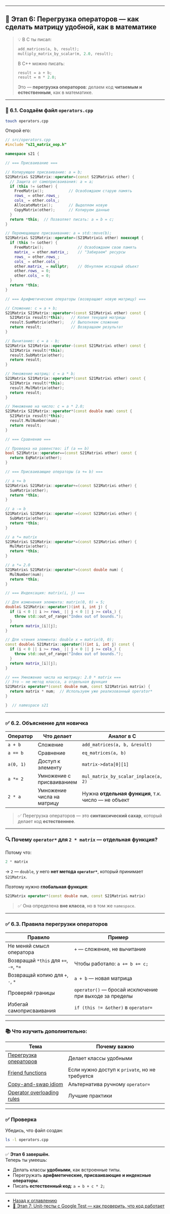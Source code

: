 
---

## 📘 Этап 6: Перегрузка операторов — как сделать матрицу удобной, как в математике

> 💡 В С ты писал:
> ```c
> add_matrices(a, b, result);
> multiply_matrix_by_scalar(m, 2.0, result);
> ```
>
> В C++ можно писать:
> ```cpp
> result = a + b;
> result = m * 2.0;
> ```
>
> Это — **перегрузка операторов**: делаем код **читаемым и естественным**, как в математике.

---

### 🔧 6.1. Создаём файл `operators.cpp`

```bash
touch operators.cpp
```

Открой его:

```cpp
// src/operators.cpp
#include "s21_matrix_oop.h"

namespace s21 {

// === Присваивание ===

// Копирующее присваивание: a = b;
S21Matrix& S21Matrix::operator=(const S21Matrix& other) {
  // Защита от самоприсваивания: a = a;
  if (this != &other) {
    FreeMatrix();           // Освобождаем старую память
    rows_ = other.rows_;
    cols_ = other.cols_;
    AllocateMatrix();       // Выделяем новую
    CopyMatrix(other);      // Копируем данные
  }
  return *this;  // Позволяет писать: a = b = c;
}

// Перемещающее присваивание: a = std::move(b);
S21Matrix& S21Matrix::operator=(S21Matrix&& other) noexcept {
  if (this != &other) {
    FreeMatrix();               // Освобождаем свою память
    matrix_ = other.matrix_;    // "Забираем" ресурсы
    rows_ = other.rows_;
    cols_ = other.cols_;
    other.matrix_ = nullptr;    // Обнуляем исходный объект
    other.rows_ = 0;
    other.cols_ = 0;
  }
  return *this;
}

// === Арифметические операторы (возвращают новую матрицу) ===

// Сложение: c = a + b;
S21Matrix S21Matrix::operator+(const S21Matrix& other) const {
  S21Matrix result(*this);   // Копия текущей матрицы
  result.SumMatrix(other);   // Выполняем сложение
  return result;             // Возвращаем результат
}

// Вычитание: c = a - b;
S21Matrix S21Matrix::operator-(const S21Matrix& other) const {
  S21Matrix result(*this);
  result.SubMatrix(other);
  return result;
}

// Умножение матриц: c = a * b;
S21Matrix S21Matrix::operator*(const S21Matrix& other) const {
  S21Matrix result(*this);
  result.MulMatrix(other);
  return result;
}

// Умножение на число: c = a * 2.0;
S21Matrix S21Matrix::operator*(const double num) const {
  S21Matrix result(*this);
  result.MulNumber(num);
  return result;
}

// === Сравнение ===

// Проверка на равенство: if (a == b)
bool S21Matrix::operator==(const S21Matrix& other) const {
  return EqMatrix(other);
}

// === Присваивающие операторы (a += b) ===

// a += b
S21Matrix& S21Matrix::operator+=(const S21Matrix& other) {
  SumMatrix(other);
  return *this;
}

// a -= b
S21Matrix& S21Matrix::operator-=(const S21Matrix& other) {
  SubMatrix(other);
  return *this;
}

// a *= matrix
S21Matrix& S21Matrix::operator*=(const S21Matrix& other) {
  MulMatrix(other);
  return *this;
}

// a *= 2.0
S21Matrix& S21Matrix::operator*=(const double num) {
  MulNumber(num);
  return *this;
}

// === Индексация: matrix(i, j) ===

// Для изменения элемента: matrix(0, 0) = 5;
double& S21Matrix::operator()(int i, int j) {
  if (i < 0 || i >= rows_ || j < 0 || j >= cols_) {
    throw std::out_of_range("Index out of bounds.");
  }
  return matrix_[i][j];
}

// Для чтения элемента: double x = matrix(0, 0);
const double& S21Matrix::operator()(int i, int j) const {
  if (i < 0 || i >= rows_ || j < 0 || j >= cols_) {
    throw std::out_of_range("Index out of bounds.");
  }
  return matrix_[i][j];
}

// === Умножение числа на матрицу: 2.0 * matrix ===
// Это — не метод класса, а отдельная функция
S21Matrix operator*(const double num, const S21Matrix& matrix) {
  return matrix * num;  // Используем уже реализованный operator*
}

}  // namespace s21
```

---

### ✅ 6.2. Объяснение для новичка

| Оператор | Что делает | Аналог в С |
|--------|-----------|-----------|
| `a + b` | Сложение | `add_matrices(a, b, &result)` |
| `a == b` | Сравнение | `eq_matrices(a, b)` |
| `a(0, 1)` | Доступ к элементу | `matrix->data[0][1]` |
| `a *= 2` | Умножение с присваиванием | `mul_matrix_by_scalar_inplace(a, 2)` |
| `2 * a` | Умножение числа на матрицу | Нужна **отдельная функция**, т.к. число — не объект |

> ✅ Перегрузка операторов — это **синтаксический сахар**, который делает код **естественнее**.

---

### 🔍 Почему `operator*` для `2 * matrix` — отдельная функция?

Потому что:
```cpp
2 * matrix
```
→ `2` — `double`, у него **нет метода `operator*`**, который принимает `S21Matrix`.

Поэтому нужно **глобальная функция**:
```cpp
S21Matrix operator*(const double num, const S21Matrix& matrix)
```

> ✅ Она определена **вне класса**, но в том же `namespace`.

---

### ✅ 6.3. Правила перегрузки операторов

| Правило | Пример |
|-------|--------|
| Не меняй смысл оператора | `+` — сложение, не вычитание |
| Возвращай `*this` для `+=`, `-=`, `*=` | Чтобы работало: `a += b += c;` |
| Возвращай копию для `+`, `-`, `*` | `a + b` — новая матрица |
| Проверяй границы | `operator()` — бросай исключение при выходе за пределы |
| Избегай самоприсваивания | `if (this != &other)` в `operator=` |

---

### 📚 Что изучить дополнительно:

| Тема | Почему важно |
|------|-------------|
| [Перегрузка операторов](https://en.cppreference.com/w/cpp/language/operators) | Делает классы удобными |
| [Friend functions](https://en.cppreference.com/w/cpp/language/friend) | Если нужно доступ к `private`, но не требуется |
| [Copy-and-swap idiom](https://stackoverflow.com/questions/3279543/what-is-the-copy-and-swap-idiom) | Альтернатива ручному `operator=` |
| [Operator overloading rules](https://isocpp.org/wiki/faq/operator-overloading) | Лучшие практики |

---

### ✅ Проверка

Убедись, что файл создан:

```bash
ls -l operators.cpp
```

---

✅ **Этап 6 завершён.**  
Теперь ты умеешь:
- Делать классы **удобными**, как встроенные типы.
- Перегружать **арифметические, присваивающие и индексные операторы**.
- Писать **естественный код**: `a = b + c * 2;`

---

- [Назад к оглавлению](README.md)
- [📘 Этап 7: Unit-тесты с Google Test — как проверить, что код работает](chapter7.md)